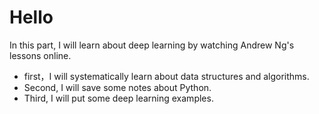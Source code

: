 # Hello 

In this part, I will learn about deep learning by watching Andrew Ng's lessons online.

* first，I will systematically learn about data structures and algorithms.
* Second, I will save some notes about Python.
* Third, I will put some deep learning examples.